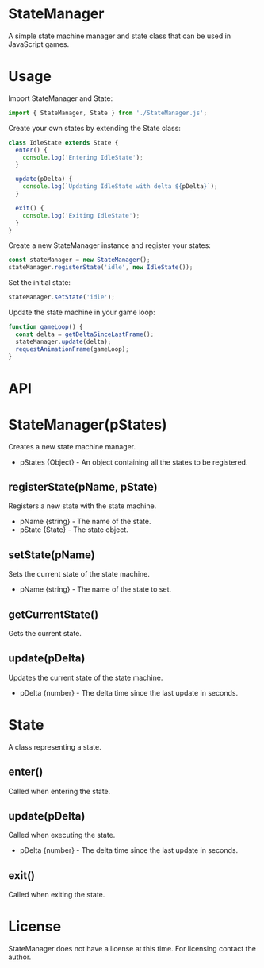 # StateManager
A simple state machine manager and state class that can be used in JavaScript games.

# Usage
Import StateManager and State:
```js
import { StateManager, State } from './StateManager.js';
```
Create your own states by extending the State class:
```js
class IdleState extends State {
  enter() {
    console.log('Entering IdleState');
  }

  update(pDelta) {
    console.log(`Updating IdleState with delta ${pDelta}`);
  }

  exit() {
    console.log('Exiting IdleState');
  }
}
```
Create a new StateManager instance and register your states:
```js
const stateManager = new StateManager();
stateManager.registerState('idle', new IdleState());
```
Set the initial state:
```js
stateManager.setState('idle');
```
Update the state machine in your game loop:
```js
function gameLoop() {
  const delta = getDeltaSinceLastFrame();
  stateManager.update(delta);
  requestAnimationFrame(gameLoop);
}
```
# API
# StateManager(pStates)  
Creates a new state machine manager.

- pStates {Object<State>} - An object containing all the states to be registered.
## registerState(pName, pState)  

Registers a new state with the state machine.

- pName {string} - The name of the state.
- pState {State} - The state object.

## setState(pName)  
Sets the current state of the state machine.

- pName {string} - The name of the state to set.

## getCurrentState()  
Gets the current state.

## update(pDelta)  
Updates the current state of the state machine.

- pDelta {number} - The delta time since the last update in seconds.

# State
A class representing a state.

## enter()
Called when entering the state.

## update(pDelta)
Called when executing the state.

- pDelta {number} - The delta time since the last update in seconds.
## exit()
Called when exiting the state.

# License
StateManager does not have a license at this time. For licensing contact the author.